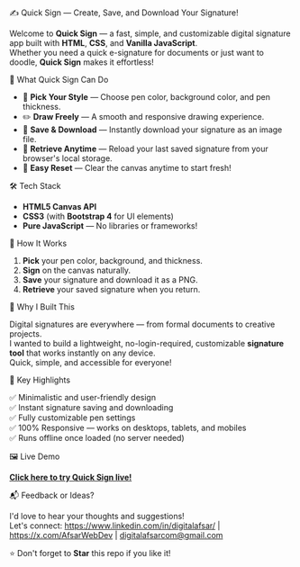 ✍️ Quick Sign — Create, Save, and Download Your Signature!

Welcome to **Quick Sign** — a fast, simple, and customizable digital signature app built with **HTML**, **CSS**, and **Vanilla JavaScript**.  
Whether you need a quick e-signature for documents or just want to doodle, **Quick Sign** makes it effortless!


🎯 What Quick Sign Can Do

- 🎨 **Pick Your Style** — Choose pen color, background color, and pen thickness.
- ✏️ **Draw Freely** — A smooth and responsive drawing experience.
- 💾 **Save & Download** — Instantly download your signature as an image file.
- 🔄 **Retrieve Anytime** — Reload your last saved signature from your browser's local storage.
- 🧹 **Easy Reset** — Clear the canvas anytime to start fresh!


🛠️ Tech Stack

- **HTML5 Canvas API**
- **CSS3** (with **Bootstrap 4** for UI elements)
- **Pure JavaScript** — No libraries or frameworks!


📸 How It Works

1. **Pick** your pen color, background, and thickness.
2. **Sign** on the canvas naturally.
3. **Save** your signature and download it as a PNG.
4. **Retrieve** your saved signature when you return.


🚀 Why I Built This

Digital signatures are everywhere — from formal documents to creative projects.  
I wanted to build a lightweight, no-login-required, customizable **signature tool** that works instantly on any device.  
Quick, simple, and accessible for everyone!


🌟 Key Highlights

✅ Minimalistic and user-friendly design  
✅ Instant signature saving and downloading  
✅ Fully customizable pen settings  
✅ 100% Responsive — works on desktops, tablets, and mobiles  
✅ Runs offline once loaded (no server needed)


🖼️ Live Demo

**[Click here to try Quick Sign live!](https://github.com/AfsarWebDev/Quick-Sign/)**  


📬 Feedback or Ideas?

I'd love to hear your thoughts and suggestions!  
Let's connect: https://www.linkedin.com/in/digitalafsar/ | https://x.com/AfsarWebDev | digitalafsarcom@gmail.com


⭐ Don't forget to **Star** this repo if you like it!
